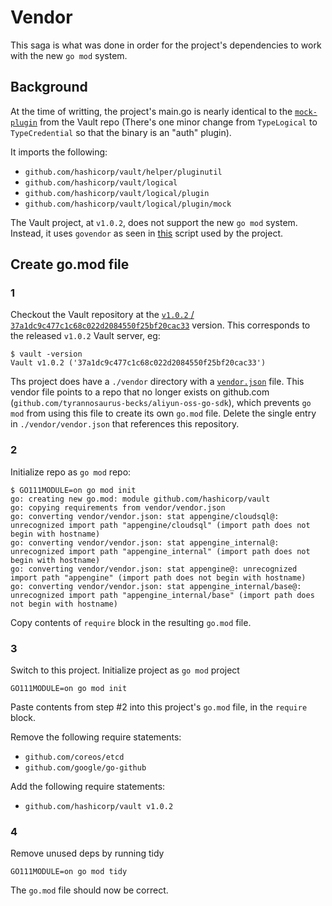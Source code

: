 Vendor
======

This saga is what was done in order for the project's dependencies
to work with the new `go mod` system.

## Background

At the time of writting, the project's main.go is nearly identical to
the [`mock-plugin`](https://github.com/hashicorp/vault/blob/v1.0.2/logical/plugin/mock/mock-plugin/main.go) from the Vault repo
(There's one minor change from `TypeLogical` to `TypeCredential` so that the binary is an "auth" plugin).

It imports the following:

* `github.com/hashicorp/vault/helper/pluginutil`
* `github.com/hashicorp/vault/logical`
* `github.com/hashicorp/vault/logical/plugin`
* `github.com/hashicorp/vault/logical/plugin/mock`

The Vault project, at `v1.0.2`, does not support the new `go mod` system. Instead, it uses `govendor` as seen in
[this](https://github.com/hashicorp/vault/blob/v1.0.2/scripts/update_deps.sh) script used by the project.


## Create go.mod file

### 1

Checkout the Vault repository at the [`v1.0.2` / `37a1dc9c477c1c68c022d2084550f25bf20cac33`](https://github.com/hashicorp/vault/tree/37a1dc9c477c1c68c022d2084550f25bf20cac33) version.
This corresponds to the released `v1.0.2` Vault server, eg:

```shell
$ vault -version
Vault v1.0.2 ('37a1dc9c477c1c68c022d2084550f25bf20cac33')
```

Ths project does have a `./vendor` directory with a [`vendor.json`](https://github.com/hashicorp/vault/blob/v1.0.2/vendor/vendor.json) file.
This vendor file points to a repo that no longer exists on github.com (`github.com/tyrannosaurus-becks/aliyun-oss-go-sdk`), which prevents `go mod`
from using this file to create its own `go.mod` file. Delete the single entry in `./vendor/vendor.json` that references this repository.

### 2

Initialize repo as `go mod` repo:

```shell
$ GO111MODULE=on go mod init
go: creating new go.mod: module github.com/hashicorp/vault
go: copying requirements from vendor/vendor.json
go: converting vendor/vendor.json: stat appengine/cloudsql@: unrecognized import path "appengine/cloudsql" (import path does not begin with hostname)
go: converting vendor/vendor.json: stat appengine_internal@: unrecognized import path "appengine_internal" (import path does not begin with hostname)
go: converting vendor/vendor.json: stat appengine@: unrecognized import path "appengine" (import path does not begin with hostname)
go: converting vendor/vendor.json: stat appengine_internal/base@: unrecognized import path "appengine_internal/base" (import path does not begin with hostname)
```

Copy contents of `require` block in the resulting `go.mod` file.

### 3

Switch to this project. Initialize project as `go mod` project

```shell
GO111MODULE=on go mod init
```

Paste contents from step #2 into this project's `go.mod` file, in the `require` block.

Remove the following require statements:
* `github.com/coreos/etcd`
* `github.com/google/go-github`

Add the following require statements:
* `github.com/hashicorp/vault v1.0.2`

### 4

Remove unused deps by running tidy

```shell
GO111MODULE=on go mod tidy
```

The `go.mod` file should now be correct.
